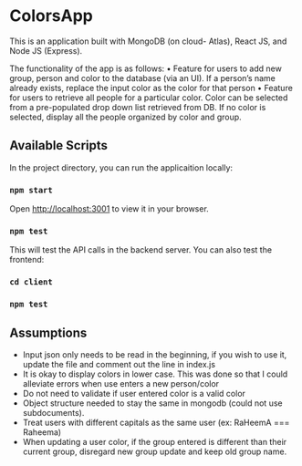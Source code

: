 # ColorsApp

This is an application built with MongoDB (on cloud- Atlas), React JS, and Node JS (Express). 

The functionality of the app is as follows: 
• Feature for users to add new group, person and color to the database (via an UI). If a person’s name already exists, replace the input color as the color for that person
• Feature for users to retrieve all people for a particular color. Color can be selected from a pre-populated drop down list retrieved from DB. If no color is selected, display all the people organized by color and group.
 
## Available Scripts

In the project directory, you can run the applicaition locally: 

### `npm start`

Open [http://localhost:3001](http://localhost:3001) to view it in your browser.

### `npm test`

This will test the API calls in the backend server. 
You can also test the frontend: 
### `cd client`
### `npm test`


## Assumptions

- Input json only needs to be read in the beginning, if you wish to use it, update the file and comment out the line in index.js 
- It is okay to display colors in lower case. This was done so that I could alleviate errors when use enters a new person/color 
- Do not need to validate if user entered color is a valid color 
- Object structure needed to stay the same in mongodb (could not use subdocuments). 
- Treat users with different capitals as the same user (ex: RaHeemA === Raheema)
- When updating a user color, if the group entered is different than their current group, disregard new group update and keep old group name. 

